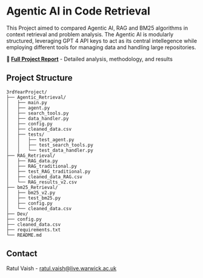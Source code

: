 # Agentic AI in Code Retrieval

This Project aimed to compared Agentic AI, RAG and BM25 algorithms in context retrieval and problem analysis. The Agentic AI is modularly structured, leveraging GPT 4 API keys to act as its central intellegence while employing different tools for managing data and handling large repositories. 

**📄 [Full Project Report](3rdYearProject.pdf)** - Detailed analysis, methodology, and results

## Project Structure
```
3rdYearProject/
├── Agentic_Retrieval/
│   ├── main.py
│   ├── agent.py
│   ├── search_tools.py
│   ├── data_handler.py
│   ├── config.py
│   ├── cleaned_data.csv
│   ├── tests/
│   │   ├── test_agent.py
│   │   ├── test_search_tools.py
│   │   └── test_data_handler.py
├── RAG_Retrieval/
│   ├── RAG_data.py
│   ├── RAG_traditional.py
│   ├── test_RAG_traditional.py
│   ├── cleaned_data_RAG.csv
│   └── RAG_results_v2.csv
├── bm25_Retrieval/
│   ├── bm25_v2.py
│   ├── test_bm25.py
│   ├── config.py
│   └── cleaned_data.csv
├── Dev/
├── config.py
├── cleaned_data.csv
├── requirements.txt
└── README.md
```

## Contact

Ratul Vaish - ratul.vaish@live.warwick.ac.uk
